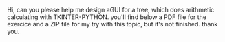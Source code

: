 Hi, can you please help me design aGUI for a tree, which does arithmetic calculating with TKINTER-PYTHON.
you'll find below a PDF file for the exercice and a ZIP file for my try with this topic, but it's not finished.
thank you.
